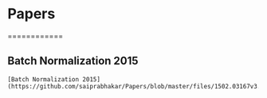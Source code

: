 # Papers 
============

Batch Normalization 2015
------------
    [Batch Normalization 2015](https://github.com/saiprabhakar/Papers/blob/master/files/1502.03167v3.pdf)
